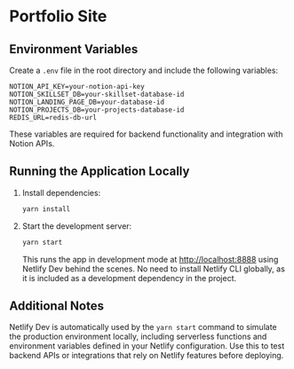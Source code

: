 # Portfolio Site

## **Environment Variables**

Create a `.env` file in the root directory and include the following variables:

```
NOTION_API_KEY=your-notion-api-key
NOTION_SKILLSET_DB=your-skillset-database-id
NOTION_LANDING_PAGE_DB=your-database-id
NOTION_PROJECTS_DB=your-projects-database-id
REDIS_URL=redis-db-url
```

These variables are required for backend functionality and integration with Notion APIs.

## **Running the Application Locally**

1. Install dependencies:
   ```bash
   yarn install
   ```
2. Start the development server:
   ```bash
   yarn start
   ```
   This runs the app in development mode at [http://localhost:8888](http://localhost:8888) using Netlify Dev behind the scenes. No need to install Netlify CLI globally, as it is included as a development dependency in the project.

## **Additional Notes**

Netlify Dev is automatically used by the `yarn start` command to simulate the production environment locally, including serverless functions and environment variables defined in your Netlify configuration. Use this to test backend APIs or integrations that rely on Netlify features before deploying.
